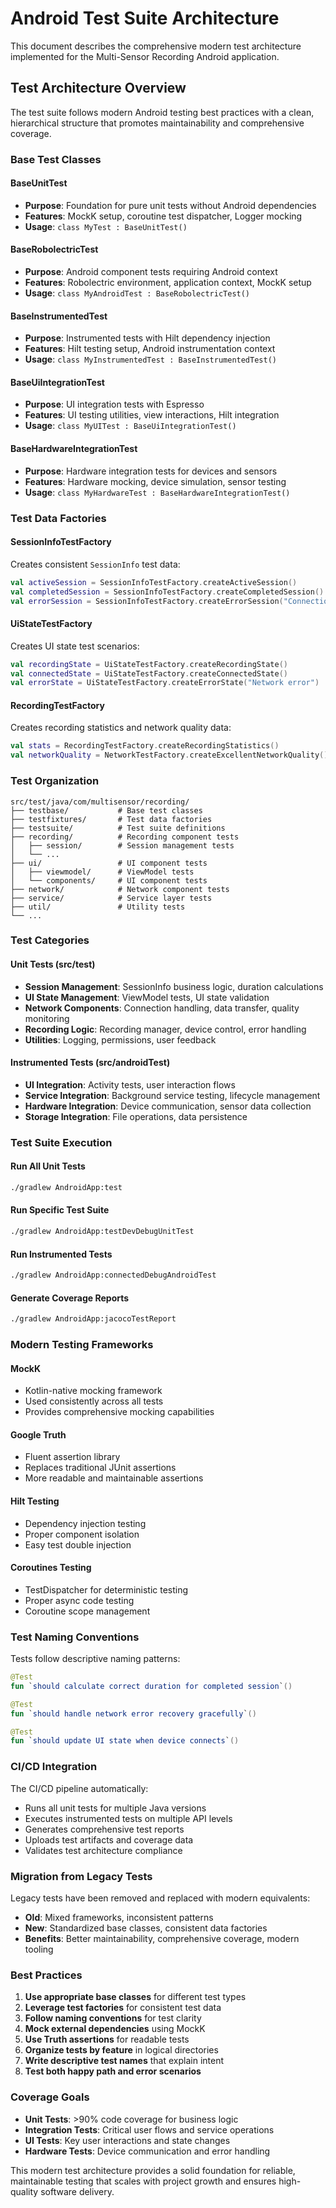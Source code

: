# Android Test Suite Architecture

This document describes the comprehensive modern test architecture implemented for the Multi-Sensor Recording Android application.

## Test Architecture Overview

The test suite follows modern Android testing best practices with a clean, hierarchical structure that promotes maintainability and comprehensive coverage.

### Base Test Classes

#### BaseUnitTest
- **Purpose**: Foundation for pure unit tests without Android dependencies
- **Features**: MockK setup, coroutine test dispatcher, Logger mocking
- **Usage**: `class MyTest : BaseUnitTest()`

#### BaseRobolectricTest  
- **Purpose**: Android component tests requiring Android context
- **Features**: Robolectric environment, application context, MockK setup
- **Usage**: `class MyAndroidTest : BaseRobolectricTest()`

#### BaseInstrumentedTest
- **Purpose**: Instrumented tests with Hilt dependency injection
- **Features**: Hilt testing setup, Android instrumentation context
- **Usage**: `class MyInstrumentedTest : BaseInstrumentedTest()`

#### BaseUiIntegrationTest
- **Purpose**: UI integration tests with Espresso
- **Features**: UI testing utilities, view interactions, Hilt integration
- **Usage**: `class MyUITest : BaseUiIntegrationTest()`

#### BaseHardwareIntegrationTest
- **Purpose**: Hardware integration tests for devices and sensors
- **Features**: Hardware mocking, device simulation, sensor testing
- **Usage**: `class MyHardwareTest : BaseHardwareIntegrationTest()`

### Test Data Factories

#### SessionInfoTestFactory
Creates consistent `SessionInfo` test data:
```kotlin
val activeSession = SessionInfoTestFactory.createActiveSession()
val completedSession = SessionInfoTestFactory.createCompletedSession()
val errorSession = SessionInfoTestFactory.createErrorSession("Connection failed")
```

#### UiStateTestFactory
Creates UI state test scenarios:
```kotlin
val recordingState = UiStateTestFactory.createRecordingState()
val connectedState = UiStateTestFactory.createConnectedState()
val errorState = UiStateTestFactory.createErrorState("Network error")
```

#### RecordingTestFactory
Creates recording statistics and network quality data:
```kotlin
val stats = RecordingTestFactory.createRecordingStatistics()
val networkQuality = NetworkTestFactory.createExcellentNetworkQuality()
```

### Test Organization

```
src/test/java/com/multisensor/recording/
├── testbase/           # Base test classes
├── testfixtures/       # Test data factories
├── testsuite/          # Test suite definitions
├── recording/          # Recording component tests
│   ├── session/        # Session management tests
│   └── ...
├── ui/                 # UI component tests
│   ├── viewmodel/      # ViewModel tests
│   └── components/     # UI component tests
├── network/            # Network component tests
├── service/            # Service layer tests
├── util/               # Utility tests
└── ...
```

### Test Categories

#### Unit Tests (src/test)
- **Session Management**: SessionInfo business logic, duration calculations
- **UI State Management**: ViewModel tests, UI state validation  
- **Network Components**: Connection handling, data transfer, quality monitoring
- **Recording Logic**: Recording manager, device control, error handling
- **Utilities**: Logging, permissions, user feedback

#### Instrumented Tests (src/androidTest)  
- **UI Integration**: Activity tests, user interaction flows
- **Service Integration**: Background service testing, lifecycle management
- **Hardware Integration**: Device communication, sensor data collection
- **Storage Integration**: File operations, data persistence

### Test Suite Execution

#### Run All Unit Tests
```bash
./gradlew AndroidApp:test
```

#### Run Specific Test Suite
```bash  
./gradlew AndroidApp:testDevDebugUnitTest
```

#### Run Instrumented Tests
```bash
./gradlew AndroidApp:connectedDebugAndroidTest
```

#### Generate Coverage Reports
```bash
./gradlew AndroidApp:jacocoTestReport
```

### Modern Testing Frameworks

#### MockK
- Kotlin-native mocking framework
- Used consistently across all tests
- Provides comprehensive mocking capabilities

#### Google Truth
- Fluent assertion library
- Replaces traditional JUnit assertions
- More readable and maintainable assertions

#### Hilt Testing
- Dependency injection testing
- Proper component isolation
- Easy test double injection

#### Coroutines Testing  
- TestDispatcher for deterministic testing
- Proper async code testing
- Coroutine scope management

### Test Naming Conventions

Tests follow descriptive naming patterns:
```kotlin
@Test
fun `should calculate correct duration for completed session`()

@Test  
fun `should handle network error recovery gracefully`()

@Test
fun `should update UI state when device connects`()
```

### CI/CD Integration

The CI/CD pipeline automatically:
- Runs all unit tests for multiple Java versions
- Executes instrumented tests on multiple API levels
- Generates comprehensive test reports
- Uploads test artifacts and coverage data
- Validates test architecture compliance

### Migration from Legacy Tests

Legacy tests have been removed and replaced with modern equivalents:
- **Old**: Mixed frameworks, inconsistent patterns
- **New**: Standardized base classes, consistent data factories
- **Benefits**: Better maintainability, comprehensive coverage, modern tooling

### Best Practices

1. **Use appropriate base classes** for different test types
2. **Leverage test factories** for consistent test data
3. **Follow naming conventions** for test clarity
4. **Mock external dependencies** using MockK
5. **Use Truth assertions** for readable tests
6. **Organize tests by feature** in logical directories
7. **Write descriptive test names** that explain intent
8. **Test both happy path and error scenarios**

### Coverage Goals

- **Unit Tests**: >90% code coverage for business logic
- **Integration Tests**: Critical user flows and service operations  
- **UI Tests**: Key user interactions and state changes
- **Hardware Tests**: Device communication and error handling

This modern test architecture provides a solid foundation for reliable, maintainable testing that scales with project growth and ensures high-quality software delivery.